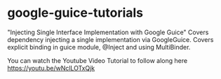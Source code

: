# google-guice-tutorials

"Injecting Single Interface Implementation with Google Guice" Covers dependency injecting a single implementation 
via GoogleGuice. Covers explicit binding in guice module, @Inject and using MultiBinder.  

You can watch the Youtube Video Tutorial to follow along here https://youtu.be/wNclLOTxQjk
